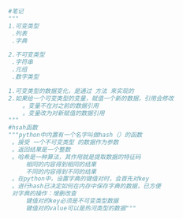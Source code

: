 
<BlogInfo id="905" title="2.可变类型和不可变类型" author="白日梦想猿" pv=0 read_times=0 pre_cost_time="0分19秒" category="语法进阶" tag_list="['语法进阶']" create_time="2020.02.16 13:57:08" update_time="2020.02.16 14:55:01" />

```python
#笔记
"""
1.可变类型
 .列表
 .字典

2.不可变类型
 .字符串
 .元组
 .数字类型

1.可变类型的数据变化，是通过 方法 来实现的
2.如果给一个可变类型的变量，赋值一个新的数据，引用会修改
    。变量不在对之前的数据引用
    。变量改为对新赋值的数据引用
"""
#hsah函数
"""python中内置有一个名字叫做hash（）的函数
 。接受 一个不可变类型 的数据作为参数
 。返回结果是一个整数
 。哈希是一种算法，其作用就是提取数据的特征码
     相同的内容得到相同的结果
     不同的内容得到不同的结果
 。在python中，设置字典的键值对时，会首先对key
 。进行hash已决定如何在内存中保存字典的数据，已方便
 对字典的操作：增删改查
     键值对的key必须是不可变类型数据
     键值对的value可以是热河类型的数据"""
```
